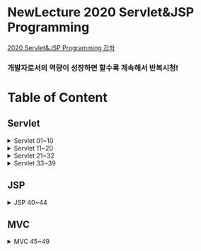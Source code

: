 
# NewLecture 2020 Servlet&JSP Programming

[2020 Servlet&JSP Programming 강좌](https://www.youtube.com/watch?v=drCj2k50j_k&list=PLq8wAnVUcTFVOtENMsujSgtv2TOsMy8zd&index=1)

### 개발자로서의 역량이 성장하면 할수록 계속해서 반복시청!

# Table of Content

## Servlet
<details>
  <summary>Servlet 01~10</summary>
    <ul>
        <li><a href="https://github.com/Jinuk93/TIL/blob/master/JSP/2020%20Servlet%26JSP%20Programming/docs/Servlet%2001_10_docs/01_%ED%95%99%EC%8A%B5%EC%95%88%EB%82%B4.md">01. 학습안내</a></li>
        <li><a href="https://github.com/Jinuk93/TIL/blob/master/JSP/2020%20Servlet%26JSP%20Programming/docs/Servlet%2001_10_docs/02_%EC%9B%B9%20%EC%84%9C%EB%B2%84(Web%20Server)%20%ED%94%84%EB%A1%9C%EA%B7%B8%EB%9E%A8%EC%9D%B4%EB%9E%80.md">02. 웹 서버(Web Server) 프로그램이란</a></li>
        <li><a href="https://github.com/Jinuk93/TIL/blob/master/JSP/2020%20Servlet%26JSP%20Programming/docs/Servlet%2001_10_docs/03_%EC%9B%B9%20%EC%84%9C%EB%B2%84(Web%20Server)%EC%99%80%20Servlet.md">03. 웹 서버(Web Server)와 Servlet</a></li>
        <li><a href="https://github.com/Jinuk93/TIL/blob/master/JSP/2020%20Servlet%26JSP%20Programming/docs/Servlet%2001_10_docs/07_%EC%B2%98%EC%9D%8C%EC%9C%BC%EB%A1%9C%20%EC%84%9C%EB%B8%94%EB%A6%BF%20%ED%94%84%EB%A1%9C%EA%B7%B8%EB%9E%A8%20%EB%A7%8C%EB%93%A4%EC%96%B4%EB%B3%B4%EA%B8%B0.md">07. 처음으로 서블릿 프로그램 만들어보기</a></li>
        <li><a href="https://github.com/Jinuk93/TIL/blob/master/JSP/2020%20Servlet%26JSP%20Programming/docs/Servlet%2001_10_docs/08_%EC%84%9C%EB%B8%94%EB%A6%BF%20%EA%B0%9D%EC%B2%B4%20%EC%83%9D%EC%84%B1%EA%B3%BC%20%EC%8B%A4%ED%96%89%20%EB%B0%A9%EB%B2%95.md">08. 서블릿 객체 생성과 실행 방법</a></li>
        <li><a href="https://github.com/Jinuk93/TIL/blob/master/JSP/2020%20Servlet%26JSP%20Programming/docs/Servlet%2001_10_docs/09_%EC%84%9C%EB%B8%94%EB%A6%BF(Servlet)%20%EB%AC%B8%EC%9E%90%EC%97%B4%20%EC%B6%9C%EB%A0%A5.md">09. 서블릿(Servlet) 문자열 출력</a></li>
        <li><a href="https://github.com/Jinuk93/TIL/blob/master/JSP/2020%20Servlet%26JSP%20Programming/docs/Servlet%2001_10_docs/10_%EC%9B%B9%20%EA%B0%9C%EB%B0%9C%EC%9D%84%20%EC%9C%84%ED%95%9C%20%EC%9D%B4%ED%81%B4%EB%A6%BD%EC%8A%A4%20IDE%20%EC%A4%80%EB%B9%84%ED%95%98%EA%B8%B0.md">10. 웹 개발을 위한 이클립스 IDE 준비하기</a></li>
    </ul>
</details>

<details>
  <summary>Servlet 11~20</summary>
    <ul>
        <li><a href="https://github.com/Jinuk93/TIL/blob/master/JSP/2020%20Servlet%26JSP%20Programming/docs/Servlet%2011_20_docs/11_%EC%9D%B4%ED%81%B4%EB%A6%BD%EC%8A%A4%EB%A5%BC%20%EC%9D%B4%EC%9A%A9%ED%95%9C%20%EC%84%9C%EB%B8%94%EB%A6%BF%20%ED%94%84%EB%A1%9C%EA%B7%B8%EB%9E%98%EB%B0%8D.md">11. 이클립스를 이용한 서블릿 프로그래밍</a></li>
      <li><a href="https://github.com/Jinuk93/TIL/blob/master/JSP/2020%20Servlet%26JSP%20Programming/docs/Servlet%2011_20_docs/12_%EC%96%B4%EB%85%B8%ED%85%8C%EC%9D%B4%EC%85%98%EC%9D%84%20%EC%9D%B4%EC%9A%A9%ED%95%9C%20URL%20%EB%A7%A4%ED%95%91.md">12. 어노테이션을 이용한 URL 매핑</a></li>
      <li><a href="https://github.com/Jinuk93/TIL/blob/master/JSP/2020%20Servlet%26JSP%20Programming/docs/Servlet%2011_20_docs/12-1_%EB%A7%A4%ED%95%91(Mapping)%20Web.xml%EC%9D%B4%EC%9A%A9.md">12-1. 매핑(Mapping) Web.xml 이용</a></li>
      <li><a href="https://github.com/Jinuk93/TIL/blob/master/JSP/2020%20Servlet%26JSP%20Programming/docs/Servlet%2011_20_docs/12-2_%EB%A7%A4%ED%95%91(Mapping)%20%EC%96%B4%EB%85%B8%ED%85%8C%EC%9D%B4%EC%85%98%20%EC%9D%B4%EC%9A%A9.md">12-2. 매핑(Mapping) 어노테이션 이용</a></li>
        <li><a href="https://github.com/Jinuk93/TIL/blob/master/JSP/2020%20Servlet%26JSP%20Programming/docs/Servlet%2011_20_docs/13_%EC%84%9C%EB%B8%94%EB%A6%BF%20%EC%B6%9C%EB%A0%A5%20%ED%98%95%EC%8B%9D%EC%9D%84%20%EC%A7%80%EC%A0%95%ED%95%B4%EC%95%BC%20%ED%95%98%EB%8A%94%20%EC%9D%B4%EC%9C%A0.md">13. 서블릿 출력 형식을 지정해야 하는 이유</a></li>
        <li><a href="https://github.com/Jinuk93/TIL/blob/master/JSP/2020%20Servlet%26JSP%20Programming/docs/Servlet%2011_20_docs/14_%ED%95%9C%EA%B8%80%EA%B3%BC%20%EC%BD%98%ED%85%90%EC%B8%A0%20%ED%98%95%EC%8B%9D%20%EC%B6%9C%EB%A0%A5%ED%95%98%EA%B8%B0.md">14. 한글과 콘텐츠 형식 출력하기</a></li>
        <li><a href="https://github.com/Jinuk93/TIL/blob/master/JSP/2020%20Servlet%26JSP%20Programming/docs/Servlet%2011_20_docs/15_GET%20%EC%9A%94%EC%B2%AD%EA%B3%BC%20%EC%BF%BC%EB%A6%AC%EC%8A%A4%ED%8A%B8%EB%A7%81.md">15. GET 요청과 쿼리스트링</a></li>
        <li><a href="https://github.com/Jinuk93/TIL/blob/master/JSP/2020%20Servlet%26JSP%20Programming/docs/Servlet%2011_20_docs/16_%EA%B8%B0%EB%B3%B8%EA%B0%92%20%EC%82%AC%EC%9A%A9%ED%95%98%EA%B8%B0.md">16. 기본값 사용하기</a></li>
        <li><a href="https://github.com/Jinuk93/TIL/blob/master/JSP/2020%20Servlet%26JSP%20Programming/docs/Servlet%2011_20_docs/17_%EC%82%AC%EC%9A%A9%EC%9E%90%20%EC%9E%85%EB%A0%A5%EC%9D%84%20%ED%86%B5%ED%95%9C%20GET%20%EC%9A%94%EC%B2%AD.md">17. 사용자 입력을 통한 GET 요청</a></li>
        <li><a href="https://github.com/Jinuk93/TIL/blob/master/JSP/2020%20Servlet%26JSP%20Programming/docs/Servlet%2011_20_docs/18_%EC%9E%85%EB%A0%A5%ED%95%A0%20%EB%82%B4%EC%9A%A9%EC%9D%B4%20%EB%A7%8E%EC%9D%80%20%EA%B2%BD%EC%9A%B0%EB%8A%94%20POST%20%EC%9A%94%EC%B2%AD.md">18. 입력할 내용이 많은 경우는 POST 요청</a></li>
        <li><a href="https://github.com/Jinuk93/TIL/blob/master/JSP/2020%20Servlet%26JSP%20Programming/docs/Servlet%2011_20_docs/19_%ED%95%9C%EA%B8%80%20%EC%9E%85%EB%A0%A5%20%EB%AC%B8%EC%A0%9C.md">19. 한글 입력 문제</a></li>
        <li><a href="https://github.com/Jinuk93/TIL/blob/master/JSP/2020%20Servlet%26JSP%20Programming/docs/Servlet%2011_20_docs/20_%EC%84%9C%EB%B8%94%EB%A6%BF%20%ED%95%84%ED%84%B0(Servlet%20Filter).md">20. 서블릿 필터(Servlet Filter)</a></li>
        <li><a href="https://github.com/Jinuk93/TIL/blob/master/JSP/2020%20Servlet%26JSP%20Programming/docs/Servlet%2011_20_docs/20-1_%EC%84%9C%EB%B8%94%EB%A6%BF%20%ED%95%84%ED%84%B0(Servlet%20Filter)%EB%9E%80.md">20-1. 서블릿 필터(Servlet Filter)란?</a></li>
   </ul>
</details>

<details>
  <summary>Servlet 21~32</summary>
    <ul>
        <li><a href="https://github.com/Jinuk93/TIL/blob/master/JSP/2020%20Servlet%26JSP%20Programming/docs/Servlet%2021_32%20docs/23.%20%EC%97%AC%EB%9F%AC%20%EA%B0%9C%EC%9D%98%20Submit%20%EB%B2%84%ED%8A%BC%20%EC%82%AC%EC%9A%A9%ED%95%98%EA%B8%B0.md">23. 여러 개의 Submit 버튼 사용하기</a></li>
          <li><a href="https://github.com/Jinuk93/TIL/blob/master/JSP/2020%20Servlet%26JSP%20Programming/docs/Servlet%2021_32%20docs/24.%20%EC%9E%85%EB%A0%A5%20%EB%8D%B0%EC%9D%B4%ED%84%B0%20%EB%B0%B0%EC%97%B4%EB%A1%9C%20%EB%B0%9B%EA%B8%B0.md">24. 입력 데이터 배열로 받기</a></li>
          <li><a href="https://github.com/Jinuk93/TIL/blob/master/JSP/2020%20Servlet%26JSP%20Programming/docs/Servlet%2021_32%20docs/25.%20%EC%83%81%ED%83%9C%20%EC%9C%A0%EC%A7%80%EB%A5%BC%20%ED%95%84%EC%9A%94%EB%A1%9C%20%ED%95%98%EB%8A%94%20%EA%B2%BD%EC%9A%B0%EC%99%80%20%EA%B5%AC%ED%98%84%EC%9D%98%20%EC%96%B4%EB%A0%A4%EC%9B%80.md">25. 상태 유지를 필요로 하는 경우와 구현의 어려움</a></li>
          <li><a href="https://github.com/Jinuk93/TIL/blob/master/JSP/2020%20Servlet%26JSP%20Programming/docs/Servlet%2021_32%20docs/26.%20Application%20%EA%B0%9D%EC%B2%B4%EC%99%80%20%EA%B7%B8%EA%B2%83%EC%9D%84%20%EC%82%AC%EC%9A%A9%ED%95%9C%20%EC%83%81%ED%83%9C%20%EA%B0%92%20%EC%A0%80%EC%9E%A5.md">26. Application 객체와 그것을 사용한 상태 값 저장</a></li>
          <li><a href="https://github.com/Jinuk93/TIL/blob/master/JSP/2020%20Servlet%26JSP%20Programming/docs/Servlet%2021_32%20docs/Application%2C%20Session%2C%20Cookie%EC%A0%95%EB%A6%AC.md">Application, Session, Cookie 정리</a></li>
   </ul>
</details>

<details>
  <summary>Servlet 33~39</summary>
    <ul>
          <li><a href="https://github.com/Jinuk93/TIL/blob/master/JSP/2020%20Servlet%26JSP%20Programming/docs/Servlet%2033_39%20docs/33.%20%EC%84%9C%EB%B2%84%EC%97%90%EC%84%9C%20%ED%8E%98%EC%9D%B4%EC%A7%80%20%EC%A0%84%ED%99%98%ED%95%B4%EC%A3%BC%EA%B8%B0(redirection).md">33. 서버에서 페이지 전환해주기(redirection)</a></li>
        <li><a href="https://github.com/Jinuk93/TIL/blob/master/JSP/2020%20Servlet%26JSP%20Programming/docs/Servlet%2033_39%20docs/34.%20%EB%8F%99%EC%A0%81%EC%9D%B8%20%ED%8E%98%EC%9D%B4%EC%A7%80(%EC%84%9C%EB%B2%84%20%ED%8E%98%EC%9D%B4%EC%A7%80)%EC%9D%98%20%ED%95%84%EC%9A%94%EC%84%B1.md">34. 동적인 페이지(서버 페이지)의 필요성</a></li>
        <li><a href="https://github.com/Jinuk93/TIL/blob/master/JSP/2020%20Servlet%26JSP%20Programming/docs/Servlet%2033_39%20docs/35.%20%EC%B2%98%EC%9D%8C%EC%9D%B4%EC%9E%90%20%EB%A7%88%EC%A7%80%EB%A7%89%EC%9C%BC%EB%A1%9C%20%EB%8F%99%EC%A0%81%EC%9D%B8%20%ED%8E%98%EC%9D%B4%EC%A7%80%20%EC%84%9C%EB%B8%94%EB%A6%BF%EC%9C%BC%EB%A1%9C%20%EC%A7%81%EC%A0%91%20%EB%A7%8C%EB%93%A4%EA%B8%B0.md">35. 처음이자 마지막으로 동적인 페이지 서블릿으로 직접 만들기</a></li>
        <li><a href="https://github.com/Jinuk93/TIL/blob/master/JSP/2020%20Servlet%26JSP%20Programming/docs/Servlet%2033_39%20docs/37.%20%EC%BF%A0%ED%82%A4%20%EC%82%AD%EC%A0%9C%ED%95%98%EA%B8%B0.md">37. 쿠키 삭제하기</a></li>
   </ul>
</details>

## JSP

<details>
  <summary>JSP 40~44</summary>
    <ul>
          <li><a href="https://github.com/Jinuk93/TIL/blob/master/JSP/2020%20Servlet%26JSP%20Programming/docs/JSP%2040_44%20docs/40.%20JSP%20%EC%8B%9C%EC%9E%91%ED%95%98%EA%B8%B0%20(Jasper%EB%A5%BC%20%EC%9D%B4%EC%9A%A9%ED%95%9C%20%EC%84%9C%EB%B8%94%EB%A6%BF%20%ED%94%84%EB%A1%9C%EA%B7%B8%EB%9E%98%EB%B0%8D).md">40. JSP 시작하기 (Jasper를 이용한 서블릿 프로그래밍)</a></li>
        <li><a href="https://github.com/Jinuk93/TIL/blob/master/JSP/2020%20Servlet%26JSP%20Programming/docs/JSP%2040_44%20docs/41.%20JSP%EC%9D%98%20%EC%BD%94%EB%93%9C%20%EB%B8%94%EB%A1%9D.md">41. JSP의 코드 블록</a></li>
        <li><a href="https://github.com/Jinuk93/TIL/blob/master/JSP/2020%20Servlet%26JSP%20Programming/docs/JSP%2040_44%20docs/42.%20JSP%EC%9D%98%20%EB%82%B4%EC%9E%A5%EA%B0%9D%EC%B2%B4%20%EA%B0%84%EB%8B%A8%ED%9E%88%20%EC%95%8C%EC%95%84%EB%B3%B4%EA%B8%B0.md">42. JSP의 내장객체 간단히 알아보기</a></li>
        <li><a href="https://github.com/Jinuk93/TIL/blob/master/JSP/2020%20Servlet%26JSP%20Programming/docs/JSP%2040_44%20docs/43.%20JSP%EB%A1%9C%20%EB%A7%8C%EB%93%9C%EB%8A%94%20Hello%20%EC%84%9C%EB%B8%94%EB%A6%BF.md">43. JSP로 만드는 Hello 서블릿</a></li>
              <li><a href="https://github.com/Jinuk93/TIL/blob/master/JSP/2020%20Servlet%26JSP%20Programming/docs/JSP%2040_44%20docs/44.%20%EC%8A%A4%ED%8C%8C%EA%B2%8C%ED%8B%B0%20%EC%BD%94%EB%93%9C%EB%A5%BC%20%EB%A7%8C%EB%93%9C%EB%8A%94%20JSP.md">44. 스파게티 코드를 만드는 JSP</a></li>
   </ul>
</details>

## MVC

<details>
  <summary>MVC 45~49</summary>
    <ul>
          <li><a href="https://github.com/Jinuk93/TIL/blob/master/JSP/2020%20Servlet&JSP%20Programming/docs/MVC%2045_49%20docs/45.%20JSP%20MVC%20model1.md">45. JSP MVC model1</a></li>
            <li><a href="https://github.com/Jinuk93/TIL/blob/master/JSP/2020%20Servlet&JSP%20Programming/docs/MVC%2045_49%20docs/46.%20JSP%20MVC%20model1%EC%9D%84%20model2%20%EB%B0%A9%EC%8B%9D%EC%9C%BC%EB%A1%9C.md">46. JSP MVC model1을 model2 방식으로</a></li>
                  <li><a href="https://github.com/Jinuk93/TIL/blob/master/JSP/2020%20Servlet&JSP%20Programming/docs/MVC%2045_49%20docs/47.%20View%EB%A5%BC%20%EC%9C%84%ED%95%9C%20%EB%8D%B0%EC%9D%B4%ED%84%B0%20%EC%B6%94%EC%B6%9C%20%ED%91%9C%ED%98%84%EC%8B%9D%20EL%20(Expression%20Language).md">47. View를 위한 데이터 추출 표현식 EL (Expression Language)</a></li>
  <li><a href="https://github.com/Jinuk93/TIL/blob/master/JSP/2020%20Servlet%26JSP%20Programming/docs/MVC%2045_49%20docs/48.%20EL%EC%9D%98%20%EB%8D%B0%EC%9D%B4%ED%84%B0%20%EC%A0%80%EC%9E%A5%EC%86%8C.md">48. EL의 데이터 저장소</a></li>
      <li><a href="https://github.com/Jinuk93/TIL/blob/master/JSP/2020%20Servlet%26JSP%20Programming/docs/MVC%2045_49%20docs/49.%20EL%20%EC%97%B0%EC%82%B0%EC%9E%90.md">49. EL 연산자</a></li>
  </ul>
</details>
